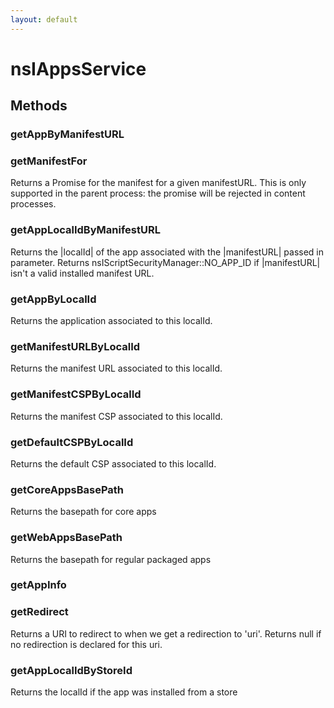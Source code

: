 ```yaml
---
layout: default
---
```


# nsIAppsService #

## Methods ##

### getAppByManifestURL ###

### getManifestFor ###

Returns a Promise for the manifest for a given manifestURL.
This is only supported in the parent process: the promise will be rejected
in content processes.


### getAppLocalIdByManifestURL ###

Returns the |localId| of the app associated with the |manifestURL| passed
in parameter.
Returns nsIScriptSecurityManager::NO_APP_ID if |manifestURL| isn't a valid
installed manifest URL.


### getAppByLocalId ###

Returns the application associated to this localId.


### getManifestURLByLocalId ###

Returns the manifest URL associated to this localId.


### getManifestCSPByLocalId ###

Returns the manifest CSP associated to this localId.


### getDefaultCSPByLocalId ###

Returns the default CSP associated to this localId.


### getCoreAppsBasePath ###

Returns the basepath for core apps


### getWebAppsBasePath ###

Returns the basepath for regular packaged apps


### getAppInfo ###

### getRedirect ###

Returns a URI to redirect to when we get a redirection to 'uri'.
Returns null if no redirection is declared for this uri.


### getAppLocalIdByStoreId ###

Returns the localId if the app was installed from a store

